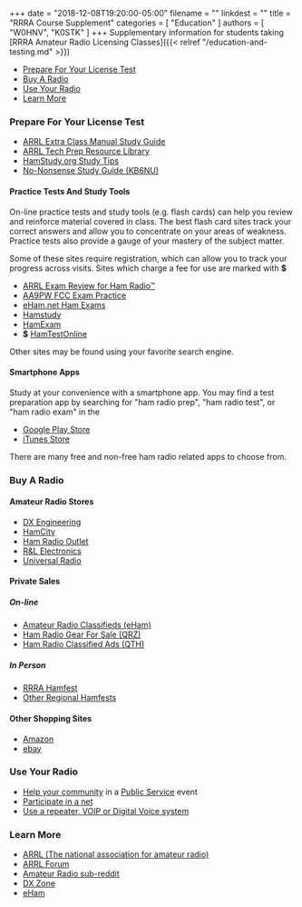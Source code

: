 +++
date = "2018-12-08T19:20:00-05:00"
filename = ""
linkdest = ""
title = "RRRA Course Supplement"
categories = [ "Education" ]
authors = [ "W0HNV", "K0STK" ]
+++
Supplementary information for students taking
[RRRA Amateur Radio Licensing Classes]({{< relref "/education-and-testing.md" >}})

<!--more-->

* [Prepare For Your License Test](#prepare-for-your-license-test)
* [Buy A Radio](#buy-a-radio)
* [Use Your Radio](#use-your-radio)
* [Learn More](#learn-more)

### Prepare For Your License Test

* [ARRL Extra Class Manual Study Guide](http://www.arrl.org/files/file/Extra%20Class%20License%20Manual/ECLM%2011th%20edition/ECLM%202016%20Studyguide.pdf) 
* [ARRL Tech Prep Resource Library](http://www.arrl.org/tech-prep-resource-library)
* [HamStudy.org Study Tips](https://hamstudy.org/content/study_tips)
* [No-Nonsense Study Guide \(KB6NU\)](https://www.kb6nu.com/study-guides/)

#### Practice Tests And Study Tools

On-line practice tests and study tools (e.g. flash cards) can help you
review and reinforce material covered in class. The best flash card
sites track your correct answers and allow you to concentrate on your
areas of weakness. Practice tests also provide a gauge of your mastery
of the subject matter.

Some of these sites require registration, which can allow you to track
your progress across visits. Sites which charge a fee for use are marked
with **&#36;**

* [ARRL Exam Review for Ham Radio&trade;](http://arrlexamreview.appspot.com/)
* [AA9PW FCC Exam Practice](http://aa9pw.com/radio/)
* [eHam.net Ham Exams](http://www.eham.net/exams/)
* [Hamstudy](https://hamstudy.org/)
* [HamExam](https://hamexam.org/)
* **&#36;** [HamTestOnline](http://www.hamradiolicenseexam.com/)

Other sites may be found using your favorite search engine.

#### Smartphone Apps

Study at your convenience with a smartphone app. You may find a test
preparation app by searching for "ham radio prep", "ham radio test", or
"ham radio exam" in the

* [Google Play Store](https://play.google.com/)
* [iTunes Store](https://apple.com/itunes/)

There are many free and non-free ham radio related apps to choose from.

### Buy A Radio

#### Amateur Radio Stores

* [DX Engineering](https://www.dxengineering.com/)
* [HamCity](https://hamcity.com/)
* [Ham Radio Outlet](https://www.hamradio.com/)
* [R&L Electronics](http://www.randl.com/shop/catalog/index.php)
* [Universal Radio](https://www.universal-radio.com/)

#### Private Sales

##### On-line

* [Amateur Radio Classifieds \(eHam\)](https://www.eham.net/classifieds/)
* [Ham Radio Gear For Sale \(QRZ\)](http://forums.qrz.com/index.php?forums/ham-radio-gear-for-sale.7/)
* [Ham Radio Classified Ads \(QTH\)](https://swap.qth.com/)

##### In Person

* [RRRA Hamfest](https://rrra.org/dates/hamfest/)
* [Other Regional Hamfests](https://rrra.org/dates/regional-hamfests)

#### Other Shopping Sites

* [Amazon](https://www.amazon.com/)
* [ebay](https://www.ebay.com/)

### Use Your Radio

* [Help your community](/dates/public-service) in a [Public Service](http://www.arrl.org/public-service) event
* [Participate in a net](/nets/)
* [Use a repeater, VOIP or Digital Voice system](/radios/list/)

### Learn More 

* [ARRL \(The national association for amateur radio\)](http://www.arrl.org/)
* [ARRL Forum](http://www.arrl.org/forums)
* [Amateur Radio sub-reddit](https://reddit.com/r/amateur-radio) 
* [DX Zone](https://www.dxzone.com/)
* [eHam](https://www.eham.net/)

